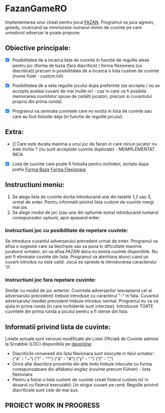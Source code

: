 # FazanGameRO
Implementarea unui cheat pentru jocul [FAZAN](https://ro.wikipedia.org/wiki/Fazan_(joc)).
Programul va juca agresiv, greedy, incercand sa minimizeze numarul minim de cuvinte pe care urmatorul adversar le poate propune.

## Obiective principale:
- [x] Posibilitatea de a incarca lista de cuvinte in functie de regulile alese pentru joc (forma de baza (fara diacritice) / forma flexionara (cu diacritice)) precum si posibilitatea de a incarca o lista custom de cuvinte (nume fisier : custom.txt)
- [x] Posibilitatea de a seta regulile jocului dupa preferinte (se accepta / nu se accepta acelasi cuvant de mai multe ori - caz in care va fi posibila memorarea cuvintelor spuse de ceilalti jucatori, precum si cuvantului propriu din prima runda).
- [x] Programul va semnala cuvintele care nu exista in lista de cuvinte sau care au fost folosite deja (in functie de regulile jocului)


## Extra:
- [] Care este durata maxima a unui joc de fazan in care niciun jucator nu este inchis ? (nu sunt acceptate cuvinte duplicate) - NEIMPLEMENTAT INCA
- [x] Lista de cuvinte care poate fi folosita pentru inchideri, sortata dupa prefix [Forma Baza](rezultatCercetare/ListaCuvinteFolositeLaBlocareBaza.md) [Forma Flexionara](rezultatCercetare/ListaCuvinteFolositeLaBlocareFlex.md)

## Instructiuni meniu:
1. Se alege lista de cuvinte dorita introducand una din tastele 1,2 sau 3, urmat de enter. Pentru informatii privind lista custom de cuvinte mergi mai jos.
2. Se alege modul de joc (sau una din optiunile extra) introducand numarul corespunzator optiunii, apoi apasand enter.

### Instructiuni joc cu posibilitate de repetare cuvinte:
Se introduce cuvantul adversarului precedent urmat de enter. Programul va afisa o sugestie care sa blocheze sau sa puna in dificultate maxima jucatorul urmator, ori va afisa FAZAN daca nu exista cuvinte disponibile. Nu pot fi eliminate cuvinte din lista. Programul va atentiona atunci cand un cuvant introdus nu este valid. Jocul se opreste la introducerea caracterului '0'.

### Instructiuni joc fara repetare cuvinte:
Similar cu modul de joc anterior.
Cuvintele adversarilor (exceptand cel al adversarului precedent) trebuie introduse cu caracterul "-" in fata. Cuvantul adversarului imediat precedent trebuie introdus normal.
Programul nu va va ajuta in prima runda (in care inchiderile sunt interzise). Introduceti TOATE cuvintele din prima runda a jocului pentru a fi sterse din lista.

## Informatii privind lista de cuvinte:
Listele actuale sunt versiuni modificate ale Listei Oficială de Cuvinte admise la Scrabble (LOC) disponibila pe [dexonline](https://dexonline.ro/scrabble):
- Diacriticile romanesti din lista flexionara sunt inlocuite in felul urmator : ("ă" - "~") ("î" - "^") ("â" - "#") ("ș" - ".") ("ț" - ",")
- Orice alte diacritice provenite din alte limbi trebuie inlocuite cu forma corespunzatoare din alfabetul englez (cuvinte precum Führer) - lista flexionara
- Pentru a folosi o lista custom de cuvinte creati fisierul custom.txt in dosarul cu fisierul executabil; Un singur cuvant pe rand; Regulile privind diacriticele sunt cele de mai sus.

## PROIECT WORK IN PROGRESS
